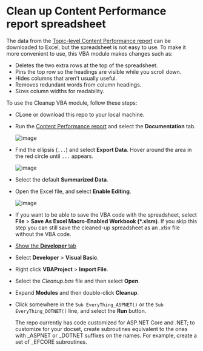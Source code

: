 # Clean up Content Performance report spreadsheet

The data from the [Topic-level Content Performance report](https://aka.ms/contentperformancedashboard) can be downloaded to Excel, but the spreadsheet is not easy to use. To make it more convenient to use, this VBA module makes changes such as:

* Deletes the two extra rows at the top of the spreadsheet.
* Pins the top row so the headings are visible while you scroll down.
* Hides columns that aren't usually useful.
* Removes redundant words from column headings.
* Sizes column widths for readability.

To use the Cleanup VBA module, follow these steps:

* CLone or download this repo to your local machine.

* Run the [Content Performance report](https://aka.ms/contentperformancedashboard) and select the **Documentation** tab.

  ![image](https://user-images.githubusercontent.com/3605364/120519165-0acda400-c36e-11eb-805f-bc431c8cf9b4.png)

* Find the ellipsis (`...`) and select **Export Data**. Hover around the area in the red circle until `...` appears.

  ![image](https://user-images.githubusercontent.com/3605364/120519553-74e64900-c36e-11eb-9016-9ac35e4b6380.png)

* Select the default **Summarized Data**.

* Open the Excel file, and select **Enable Editing**.

  ![image](https://user-images.githubusercontent.com/3605364/120518419-44ea7600-c36d-11eb-9c46-9e3a72799d0a.png)

* If you want to be able to save the VBA code with the spreadsheet, select **File** > **Save As Excel Macro-Enabled Workbook (\*.xlsm)**. If you skip this step you can still save the cleaned-up spreadsheet as an *.xlsx* file without the VBA code.

* [Show the **Developer** tab](https://support.microsoft.com/topic/show-the-developer-tab-e1192344-5e56-4d45-931b-e5fd9bea2d45)

* Select **Developer** > **Visual Basic**.

* Right click **VBAProject** > **Import File**.

* Select the *Cleanup.bas* file  and then select **Open**.

* Expand **Modules** and then double-click **Cleanup**.

* Click somewhere in the `Sub EveryThing_ASPNET()` or the `Sub EveryThing_DOTNET()` line, and select the **Run** button.

  The repo currently has code customized for ASP.NET Core and .NET; to customize for your docset, create subroutines equivalent to the ones with _ASPNET or _DOTNET suffixes on the names. For example, create a set of _EFCORE subroutines.
